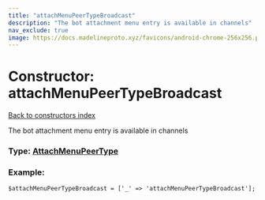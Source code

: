 ```yaml
---
title: "attachMenuPeerTypeBroadcast"
description: "The bot attachment menu entry is available in channels"
nav_exclude: true
image: https://docs.madelineproto.xyz/favicons/android-chrome-256x256.png
---
```

# Constructor: attachMenuPeerTypeBroadcast  
[Back to constructors index](/API_docs/constructors/index.html)



The bot attachment menu entry is available in channels




### Type: [AttachMenuPeerType](/API_docs/types/AttachMenuPeerType.html)


### Example:

```
$attachMenuPeerTypeBroadcast = ['_' => 'attachMenuPeerTypeBroadcast'];
```  
